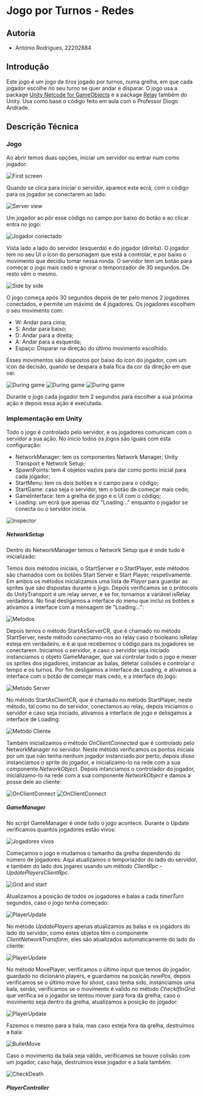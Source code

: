 # Jogo por Turnos - Redes

## Autoria

- António Rodrigues, 22202884

## Introdução

Este jogo é um jogo de tiros jogado por turnos, numa grelha, em que cada jogador escolhe no seu turno se quer andar e disparar.
O jogo usa a package [Unity Netcode for GameObjects](https://docs.unity3d.com/Manual/com.unity.netcode.gameobjects.html) e a package [Relay](https://docs.unity3d.com/Manual/com.unity.services.relay.html) também do Unity.
Usa como base o código feito em aula com o Professor Diogo Andrade.

## Descrição Técnica

### Jogo

Ao abrir temos duas opções, iniciar um servidor ou entrar num como jogador:

![First screen](./Images/first_view.png)

Quando se clica para iniciar o servidor, aparece este ecrã, com o código para os jogador se conectarem ao lado:

![Server view](./Images/server_view_before_players.png)

Um jogador ao pôr esse código no campo por baixo do botão e ao clicar entra no jogo:

![Jogador conectado](./Images/player_connecting.png)

Vista lado a lado do servidor (esquerda) e do jogador (direita).
O jogador tem no seu UI o icon do personagem que está a controlar, e por baixo o movimento que decidiu tomar nessa ronda.
O servidor tem um botão para começar o jogo mais cedo e ignorar o temporizador de 30 segundos.
De resto vêm o mesmo.

![Side by side](./Images/side_by_side_player_server.png)

O jogo começa após 30 segundos depois de ter pelo menos 2 jogadores conectados, e permite um máximo de 4 jogadores.
Os jogadores escolhem o seu movimento com:
- W: Andar para cima;
- S: Andar para baixo;
- D: Andar para a direita;
- A: Andar para a esquerda;
- Espaço: Disparar na direção do último movimento escolhido.

Esses movimentos são dispostos por baixo do icon do jogador, com um icon da decisão, quando se despara a bala fica da cor da direção em que vai:

![During game](./Images/move_up.png)
![During game](./Images/move_right.png)
![During game](./Images/shoot_right.png)

Durante o jogo cada jogador tem 2 segundos para escolher a sua próxima ação e depois essa ação é executada.

### Implementação em Unity

Todo o jogo é controlado pelo servidor, e os jogadores comunicam com o servidor a sua ação.
No ínicio todos os jogos são iguais com esta configuração:
- NetworkManager: tem os componentes Network Manager, Unity Transport e Network Setup;
- SpawnPoints: tem 4 objetos vazios para dar como ponto inicial para cada jogador;
- StartMenu: tem os dois botões e o campo para o código;
- StartGame: caso seja o servidor, tem o botão de começar mais cedo;
- GameInterface: tem a grelha de jogo e o UI com o código;
- Loading: um ecrã que apenas diz "Loading..." enquanto o jogador se conecta ou o servidor inicia.

![Inspector](./Images/unity_inspector.png)

##### NetworkSetup

Dentro do NetworkManager temos o Network Setup que é onde tudo é inicializado:

Temos dois métodos iniciais, o StartServer e o StartPlayer, este métodos são chamados com os botões Start Server e Start Player, respetivamente.
Em ambos os métodos inicializamos uma lista de *Player* para guardar as sprites que são dispostas durante o jogo.
Depois verificamos se o prótocolo do UnityTransport é um relay server, e se for, tornamos a variável isRelay verdadeira.
No final desligamos a interface do menu que inclui os botões e ativamos a interface com a mensagem de "Loading...":

![Metodos](./Images/metodos_iniciais.png)

Depois temos o método StartAsServerCR, que é chamado no método StartServer, neste método conectamo-nos ao relay caso o booleano isRelay esteja em verdadeiro, e é ai que recebemos o código para os jogadores se conectarem.
Iniciamos o servidor, e caso o servidor seja iniciado instanciamos o objeto GameManager, que vai controlar todo o jogo e mexer os sprites dos jogadores, instanciar as balas, detetar colisões e controlar o tempo e os turnos.
Por fim desligamos a interface de Loading, e ativamos a interface com o botão de começar mais cedo, e a interface do jogo:

![Metodo Server](./Images/server_metodo.png)

No método StartAsClientCR, que é chamado no método StartPlayer, neste método, tal como no do servidor, conectamos ao relay, depois iniciamos o servidor e caso seja iniciado, ativamos a interface de jogo e delisgamos a interface de Loading:

![Metodo Cliente](./Images/metodo_client.png)

Também inicializamos o método *OnClientConnected* que é controlado pelo NetworkManager no servidor.
Neste método verificamos os pontos iniciais por um que não tenha nenhum jogador instanciado por perto, depois disso instanciamos o sprite do jogador, e inicializamo-lo na rede com a sua componente *NetworkObject*.
Depois intanciamos o controlador do jogador, inicializamo-lo na rede com a sua componente *NetworkObject* e damos a posse dele ao cliente:

![OnClientConnect](./Images/delegate_connecting.png)
![OnClientConnect](./Images/player_connecting.png)

##### GameManager

No *script* GameManager é onde todo o jogo acontece.
Durante o Update verificamos quantos jogadores estão vivos:

![Jogadores vivos](./Images/players_alive.png)

Começamos o jogo e mudamos o tamanho da grelha dependendo do número de jogadores:
Aqui atualizamos o temporiazdor do lado do servidor, e também do lado dos jogares usando um método *ClientRpc - UpdatePlayersClientRpc*.

![Grid and start](./Images/player_and_grid_start.png)

Atualizamos a posição de todos os jogadores e balas a cada *timerTurn* segundos, caso o jogo tenha começado:

![PlayerUpdate](./Images/player_update.png)

No método *UpdatePlayers* apenas atualizamos as balas e os jogadors do lado do servidor, como estes objetos têm o componente *ClientNetworkTransform*, eles são atualizados automaticamente do lado do cliente:

![PlayerUpdate](./Images/method_update_player.png)

No método MovePlayer, verificamos o último input que temos do jogador, guardado no dicionário players, e guardamos na posição *newPos*, depois verificamos se o último move foi *shoot*, caso tenha sido, instanciamos uma bala, senão, verificamos se o movimento é valido no método *CheckIfInGrid* que verifica se o jogador se tentou mover para fora da grelha, caso o movimento seja dentro da grelha, atualizamos a posição do jogador:

![PlayerUpdate](./Images/check_valid_player.png)

Fazemos o mesmo para a bala, mas caso esteja fora da grelha, destruímos a bala:

![BulletMove](./Images/bullet_move.png)

Caso o movimento da bala seja válido, verificamos se houve colisão com um jogador, caso haja, destruímos esse jogador e a bala também:

![CheckDeath](./Images/check_for_death.png)

##### PlayerController
